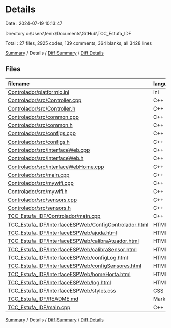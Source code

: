 # Details

Date : 2024-07-19 10:13:47

Directory c:\\Users\\fenix\\Documents\\GitHub\\TCC_Estufa_IDF

Total : 27 files,  2925 codes, 139 comments, 364 blanks, all 3428 lines

[Summary](results.md) / Details / [Diff Summary](diff.md) / [Diff Details](diff-details.md)

## Files
| filename | language | code | comment | blank | total |
| :--- | :--- | ---: | ---: | ---: | ---: |
| [Controlador/platformio.ini](/Controlador/platformio.ini) | Ini | 5 | 9 | 1 | 15 |
| [Controlador/src/Controller.cpp](/Controlador/src/Controller.cpp) | C++ | 8 | 0 | 2 | 10 |
| [Controlador/src/Controller.h](/Controlador/src/Controller.h) | C++ | 7 | 0 | 3 | 10 |
| [Controlador/src/common.cpp](/Controlador/src/common.cpp) | C++ | 40 | 1 | 9 | 50 |
| [Controlador/src/common.h](/Controlador/src/common.h) | C++ | 29 | 7 | 11 | 47 |
| [Controlador/src/configs.cpp](/Controlador/src/configs.cpp) | C++ | 218 | 12 | 39 | 269 |
| [Controlador/src/configs.h](/Controlador/src/configs.h) | C++ | 70 | 0 | 27 | 97 |
| [Controlador/src/interfaceWeb.cpp](/Controlador/src/interfaceWeb.cpp) | C++ | 1,155 | 52 | 124 | 1,331 |
| [Controlador/src/interfaceWeb.h](/Controlador/src/interfaceWeb.h) | C++ | 12 | 1 | 5 | 18 |
| [Controlador/src/interfaceWebHome.cpp](/Controlador/src/interfaceWebHome.cpp) | C++ | 17 | 1 | 2 | 20 |
| [Controlador/src/main.cpp](/Controlador/src/main.cpp) | C++ | 53 | 1 | 13 | 67 |
| [Controlador/src/mywifi.cpp](/Controlador/src/mywifi.cpp) | C++ | 97 | 11 | 13 | 121 |
| [Controlador/src/mywifi.h](/Controlador/src/mywifi.h) | C++ | 9 | 0 | 2 | 11 |
| [Controlador/src/sensors.cpp](/Controlador/src/sensors.cpp) | C++ | 97 | 0 | 18 | 115 |
| [Controlador/src/sensors.h](/Controlador/src/sensors.h) | C++ | 72 | 5 | 13 | 90 |
| [TCC_Estufa_IDF/Controlador/main.cpp](/TCC_Estufa_IDF/Controlador/main.cpp) | C++ | 0 | 0 | 1 | 1 |
| [TCC_Estufa_IDF/InterfaceESPWeb/ConfigControlador.html](/TCC_Estufa_IDF/InterfaceESPWeb/ConfigControlador.html) | HTML | 147 | 0 | 8 | 155 |
| [TCC_Estufa_IDF/InterfaceESPWeb/ajuda.html](/TCC_Estufa_IDF/InterfaceESPWeb/ajuda.html) | HTML | 29 | 0 | 2 | 31 |
| [TCC_Estufa_IDF/InterfaceESPWeb/calibraAtuador.html](/TCC_Estufa_IDF/InterfaceESPWeb/calibraAtuador.html) | HTML | 91 | 0 | 5 | 96 |
| [TCC_Estufa_IDF/InterfaceESPWeb/calibraSensor.html](/TCC_Estufa_IDF/InterfaceESPWeb/calibraSensor.html) | HTML | 93 | 0 | 5 | 98 |
| [TCC_Estufa_IDF/InterfaceESPWeb/configLog.html](/TCC_Estufa_IDF/InterfaceESPWeb/configLog.html) | HTML | 139 | 0 | 14 | 153 |
| [TCC_Estufa_IDF/InterfaceESPWeb/configSensores.html](/TCC_Estufa_IDF/InterfaceESPWeb/configSensores.html) | HTML | 90 | 0 | 5 | 95 |
| [TCC_Estufa_IDF/InterfaceESPWeb/homeHorta.html](/TCC_Estufa_IDF/InterfaceESPWeb/homeHorta.html) | HTML | 72 | 0 | 4 | 76 |
| [TCC_Estufa_IDF/InterfaceESPWeb/log.html](/TCC_Estufa_IDF/InterfaceESPWeb/log.html) | HTML | 29 | 0 | 1 | 30 |
| [TCC_Estufa_IDF/InterfaceESPWeb/styles.css](/TCC_Estufa_IDF/InterfaceESPWeb/styles.css) | CSS | 250 | 25 | 20 | 295 |
| [TCC_Estufa_IDF/README.md](/TCC_Estufa_IDF/README.md) | Markdown | 46 | 0 | 3 | 49 |
| [TCC_Estufa_IDF/main.cpp](/TCC_Estufa_IDF/main.cpp) | C++ | 50 | 14 | 14 | 78 |

[Summary](results.md) / Details / [Diff Summary](diff.md) / [Diff Details](diff-details.md)